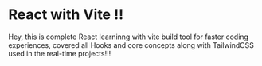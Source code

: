 # React with Vite !!

Hey, this is complete React learninng with vite build tool for faster coding experiences, covered all Hooks and core concepts along with TailwindCSS used in the real-time projects!!!

